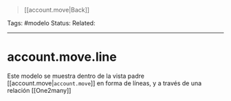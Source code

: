 > [[account.move|Back]]

Tags: #modelo
Status: 
Related: 

___

# account.move.line

Este modelo se muestra dentro de la vista padre [[account.move|`account.move`]] en forma de líneas, y a través de una relación [[One2many]]

